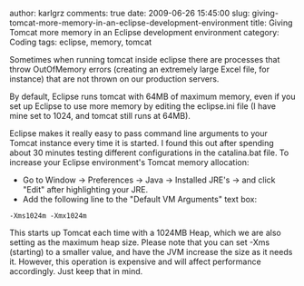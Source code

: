 author: karlgrz 
comments: true
date: 2009-06-26 15:45:00
slug: giving-tomcat-more-memory-in-an-eclipse-development-environment
title: Giving Tomcat more memory in an Eclipse development environment
category: Coding
tags: eclipse, memory, tomcat

Sometimes when running tomcat inside eclipse there are processes that throw OutOfMemory errors (creating an extremely large Excel file, for instance) that are not thrown on our production servers.  
  
By default, Eclipse runs tomcat with 64MB of maximum memory, even if you set up Eclipse to use more memory by editing the eclipse.ini file (I have mine set to 1024, and tomcat still runs at 64MB).  
  
Eclipse makes it really easy to pass command line arguments to your Tomcat instance every time it is started. I found this out after spending about 30 minutes testing different configurations in the catalina.bat file. To increase your Eclipse environment's Tomcat memory allocation:  
  
- Go to Window -> Preferences -> Java -> Installed JRE's -> and click "Edit" after highlighting your JRE.  
- Add the following line to the "Default VM Arguments" text box: 

```
-Xms1024m -Xmx1024m  
```

This starts up Tomcat each time with a 1024MB Heap, which we are also setting as the maximum heap size. Please note that you can set -Xms (starting) to a smaller value, and have the JVM increase the size as it needs it. However, this operation is expensive and will affect performance accordingly. Just keep that in mind.
